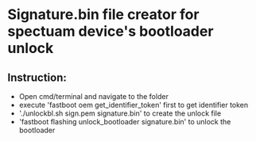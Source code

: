 # Signature.bin file creator for spectuam device's bootloader unlock


## Instruction:
- Open cmd/terminal and navigate to the folder
- execute 'fastboot oem get_identifier_token' first to get identifier token 
- './unlockbl.sh <identifier token >  sign.pem signature.bin' to create the unlock file
- 'fastboot flashing unlock_bootloader signature.bin' to unlock the bootloader

